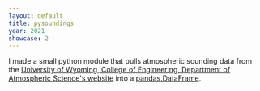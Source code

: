 ```yaml
---
layout: default
title: pysoundings
year: 2021
showcase: 2
---
```


I made a small python module that pulls atmospheric sounding data from the [University of Wyoming, College of Engineering, Department of Atmospheric Science's website](http://weather.uwyo.edu/upperair/sounding.html) into a [pandas.DataFrame](https://pandas.pydata.org/pandas-docs/stable/reference/api/pandas.DataFrame.html).
